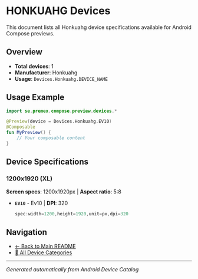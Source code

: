 # HONKUAHG Devices

This document lists all Honkuahg device specifications available for Android Compose previews.

## Overview

- **Total devices**: 1
- **Manufacturer**: Honkuahg
- **Usage**: `Devices.Honkuahg.DEVICE_NAME`

## Usage Example

```kotlin
import se.premex.compose.preview.devices.*

@Preview(device = Devices.Honkuahg.EV10)
@Composable
fun MyPreview() {
    // Your composable content
}
```

## Device Specifications

### 1200x1920 (XL)

**Screen specs**: 1200x1920px | **Aspect ratio**: 5:8

- **`EV10`** - Ev10 | **DPI**: 320
  ```kotlin
  spec:width=1200,height=1920,unit=px,dpi=320
  ```

## Navigation

- [← Back to Main README](../../README.md)
- [📱 All Device Categories](../README.md)

---
*Generated automatically from Android Device Catalog*
